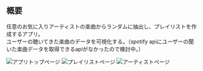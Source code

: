 ## 概要
任意のお気に入りアーティストの楽曲からランダムに抽出し、プレイリストを作成するアプリ。  
ユーザーの聴いてきた楽曲のデータを可視化する。（spotify apiにユーザーの聞いた楽曲データを取得できるapiがなかったので検討中。）

![アプリトップページ](https://github.com/user-attachments/assets/6f3f2b28-f8e4-48fd-bb89-522a586df578)
![プレイリストページ](https://github.com/user-attachments/assets/caee9930-6c2e-48ed-a443-40656b09110b)
![アーティストページ](https://github.com/user-attachments/assets/9e789842-5064-46ed-86fb-558384701b5c)
